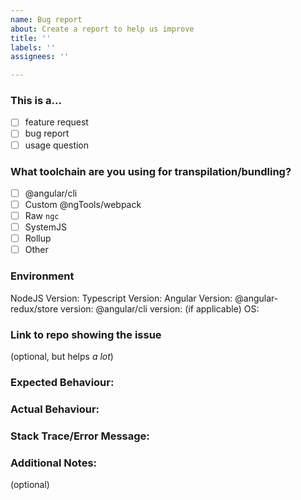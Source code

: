 ```yaml
---
name: Bug report
about: Create a report to help us improve
title: ''
labels: ''
assignees: ''

---
```


### This is a...

* [ ] feature request
* [ ] bug report
* [ ] usage question

### What toolchain are you using for transpilation/bundling?

* [ ] @angular/cli
* [ ] Custom @ngTools/webpack
* [ ] Raw `ngc`
* [ ] SystemJS
* [ ] Rollup
* [ ] Other

### Environment

NodeJS Version:
Typescript Version:
Angular Version:
@angular-redux/store version:
@angular/cli version: (if applicable)
OS:

### Link to repo showing the issue
(optional, but helps _a lot_)

### Expected Behaviour:



### Actual Behaviour:



### Stack Trace/Error Message:



### Additional Notes:
(optional)
